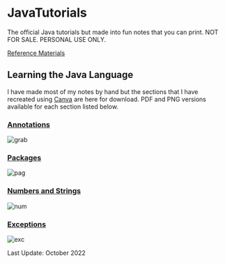 # JavaTutorials
The official Java tutorials but made into fun notes that you can print. NOT FOR SALE. PERSONAL USE ONLY. 

[Reference Materials](https://docs.oracle.com/javase/tutorial/java/TOC.html)

## Learning the Java Language 
I have made most of my notes by hand but the sections that I have recreated using [Canva](canva.com) are here for download. PDF and PNG versions available for each section listed below. 

### [Annotations](https://docs.oracle.com/javase/tutorial/java/annotations/index.html)
![grab](https://user-images.githubusercontent.com/83961643/197769844-dcb4b8bf-24c6-4abb-b8cf-b4cb842f6935.jpeg)


### [Packages](https://docs.oracle.com/javase/tutorial/java/package/index.html)
![pag](https://user-images.githubusercontent.com/83961643/197893365-fc67975a-e203-4470-bb98-6eaf977594a0.jpeg)


### [Numbers and Strings](https://docs.oracle.com/javase/tutorial/java/data/index.html)
![num](https://user-images.githubusercontent.com/83961643/198900970-2cc6de6c-9450-4b30-b3f7-c87a8758d0b2.jpeg)


### [Exceptions](https://docs.oracle.com/javase/tutorial/essential/exceptions/index.html)
![exc](https://user-images.githubusercontent.com/83961643/198948240-ae4c88d1-49c8-49f5-b566-4820731d4a16.jpeg)



Last Update: October 2022

